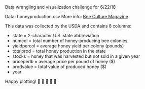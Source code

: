 Data wrangling and visualization challenge for 6/22/18

Data: honeyproduction.csv 
More info: [Bee Culture Magazine](http://www.beeculture.com/u-s-honey-industry-report-2016/)

This data was collected by the USDA and contains 8 columns:  
* state = 2-character U.S. state abbreviation  
* numcol = total number of honey-producing bee colonies  
* yieldpercol = average honey yield per colony (pounds)  
* totalprod = total honey production in the state  
* stocks = honey that was harvested but not sold in a given year  
* priceperlb = average price per pound of honey ($)  
* prodvalue = total value of produced honey ($)  
* year  
  
Happy plotting! :honeybee: :honey_pot: :honeybee: :honey_pot: :honeybee: 
